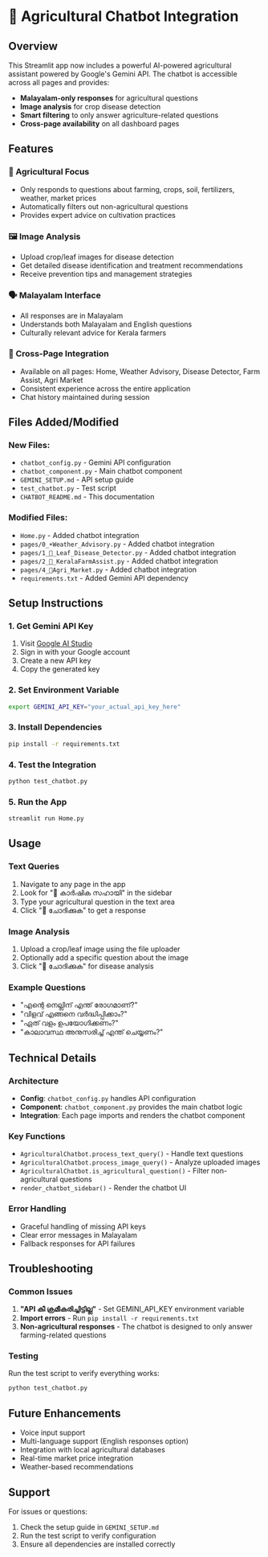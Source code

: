 # 🤖 Agricultural Chatbot Integration

## Overview

This Streamlit app now includes a powerful AI-powered agricultural assistant powered by Google's Gemini API. The chatbot is accessible across all pages and provides:

- **Malayalam-only responses** for agricultural questions
- **Image analysis** for crop disease detection
- **Smart filtering** to only answer agriculture-related questions
- **Cross-page availability** on all dashboard pages

## Features

### 🌾 Agricultural Focus
- Only responds to questions about farming, crops, soil, fertilizers, weather, market prices
- Automatically filters out non-agricultural questions
- Provides expert advice on cultivation practices

### 🖼️ Image Analysis
- Upload crop/leaf images for disease detection
- Get detailed disease identification and treatment recommendations
- Receive prevention tips and management strategies

### 🗣️ Malayalam Interface
- All responses are in Malayalam
- Understands both Malayalam and English questions
- Culturally relevant advice for Kerala farmers

### 🔄 Cross-Page Integration
- Available on all pages: Home, Weather Advisory, Disease Detector, Farm Assist, Agri Market
- Consistent experience across the entire application
- Chat history maintained during session

## Files Added/Modified

### New Files:
- `chatbot_config.py` - Gemini API configuration
- `chatbot_component.py` - Main chatbot component
- `GEMINI_SETUP.md` - API setup guide
- `test_chatbot.py` - Test script
- `CHATBOT_README.md` - This documentation

### Modified Files:
- `Home.py` - Added chatbot integration
- `pages/0_☀️Weather_Advisory.py` - Added chatbot integration
- `pages/1_🌿_Leaf_Disease_Detector.py` - Added chatbot integration
- `pages/2_🌾_KeralaFarmAssist.py` - Added chatbot integration
- `pages/4_🏪Agri_Market.py` - Added chatbot integration
- `requirements.txt` - Added Gemini API dependency

## Setup Instructions

### 1. Get Gemini API Key
1. Visit [Google AI Studio](https://makersuite.google.com/app/apikey)
2. Sign in with your Google account
3. Create a new API key
4. Copy the generated key

### 2. Set Environment Variable
```bash
export GEMINI_API_KEY="your_actual_api_key_here"
```

### 3. Install Dependencies
```bash
pip install -r requirements.txt
```

### 4. Test the Integration
```bash
python test_chatbot.py
```

### 5. Run the App
```bash
streamlit run Home.py
```

## Usage

### Text Queries
1. Navigate to any page in the app
2. Look for "🤖 കാർഷിക സഹായി" in the sidebar
3. Type your agricultural question in the text area
4. Click "💬 ചോദിക്കുക" to get a response

### Image Analysis
1. Upload a crop/leaf image using the file uploader
2. Optionally add a specific question about the image
3. Click "💬 ചോദിക്കുക" for disease analysis

### Example Questions
- "എന്റെ നെല്ലിന് എന്ത് രോഗമാണ്?"
- "വിളവ് എങ്ങനെ വർദ്ധിപ്പിക്കാം?"
- "ഏത് വളം ഉപയോഗിക്കണം?"
- "കാലാവസ്ഥ അനുസരിച്ച് എന്ത് ചെയ്യണം?"

## Technical Details

### Architecture
- **Config**: `chatbot_config.py` handles API configuration
- **Component**: `chatbot_component.py` provides the main chatbot logic
- **Integration**: Each page imports and renders the chatbot component

### Key Functions
- `AgriculturalChatbot.process_text_query()` - Handle text questions
- `AgriculturalChatbot.process_image_query()` - Analyze uploaded images
- `AgriculturalChatbot.is_agricultural_question()` - Filter non-agricultural questions
- `render_chatbot_sidebar()` - Render the chatbot UI

### Error Handling
- Graceful handling of missing API keys
- Clear error messages in Malayalam
- Fallback responses for API failures

## Troubleshooting

### Common Issues
1. **"API കീ ക്രമീകരിച്ചിട്ടില്ല"** - Set GEMINI_API_KEY environment variable
2. **Import errors** - Run `pip install -r requirements.txt`
3. **Non-agricultural responses** - The chatbot is designed to only answer farming-related questions

### Testing
Run the test script to verify everything works:
```bash
python test_chatbot.py
```

## Future Enhancements

- Voice input support
- Multi-language support (English responses option)
- Integration with local agricultural databases
- Real-time market price integration
- Weather-based recommendations

## Support

For issues or questions:
1. Check the setup guide in `GEMINI_SETUP.md`
2. Run the test script to verify configuration
3. Ensure all dependencies are installed correctly
